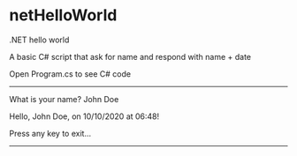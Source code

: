 # netHelloWorld
.NET hello world

A basic C# script that ask for name and respond with name + date

Open Program.cs to see C# code

------------------------------

What is your name?
John Doe

Hello, John Doe, on 10/10/2020 at 06:48!

Press any key to exit...

------------------------------
